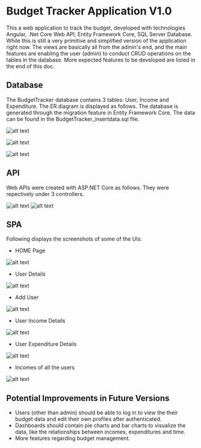 # Budget Tracker Application V1.0

This a web application to track the budget, developed with technologies Angular, .Net Core Web API, Entity Framework Core, SQL Server Database. 
While this is still a very primitive and simplified version of the application right now. The views are basically all from the admin's end, and the main features are enabling the user (admin) to conduct CRUD operations on the tables in the database. More expected features to be developed are listed in the end of this doc.


## Database
The BudgetTracker database contains 3 tables: User, Income and Expenditure. The ER diagram is displayed as follows. The database is generated through the migration feature in Entity Framework Core. The data can be found in the BudgetTracker_insertdata.sql file.

![alt text](https://github.com/yiming-2021/YimingGu.BudgetTracker/blob/main/Screenshots/ER.jpg)

![alt text](https://github.com/yiming-2021/YimingGu.BudgetTracker/blob/main/Screenshots/DB.jpg)

![alt text](https://github.com/yiming-2021/YimingGu.BudgetTracker/blob/main/Screenshots/usertable.jpg)


## API
Web APIs were created with ASP.NET Core as follows. They were repectively under 3 controllers. 

![alt text](https://github.com/yiming-2021/YimingGu.BudgetTracker/blob/main/Screenshots/API1.png)
![alt text](https://github.com/yiming-2021/YimingGu.BudgetTracker/blob/main/Screenshots/API2.png)


## SPA

Following displays the screenshots of some of the UIs:

* HOME Page

![alt text](https://github.com/yiming-2021/YimingGu.BudgetTracker/blob/main/Screenshots/HomePage.jpg)

* User Details
 
![alt text](https://github.com/yiming-2021/YimingGu.BudgetTracker/blob/main/Screenshots/UserDetails.jpg)

* Add User

![alt text](https://github.com/yiming-2021/YimingGu.BudgetTracker/blob/main/Screenshots/AddUser.jpg)


* User Income Details

![alt text](https://github.com/yiming-2021/YimingGu.BudgetTracker/blob/main/Screenshots/UserIncomeDetails.jpg)


* User Expenditure Details

![alt text](https://github.com/yiming-2021/YimingGu.BudgetTracker/blob/main/Screenshots/UserExpenditureDetails.jpg)


* Incomes of all the users

![alt text](https://github.com/yiming-2021/YimingGu.BudgetTracker/blob/main/Screenshots/allIncomes.jpg)



## Potential Improvements in Future Versions
* Users (other than admin) should be able to log in to view the their budget data and edit their own profiles after authenticated. 
* Dashboards should contain pie charts and bar charts to visualize the data, like the relationships between incomes, expenditures and time. 
* More features regarding budget management.
